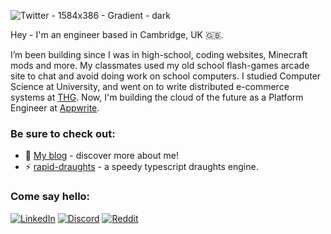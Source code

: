 ![Twitter - 1584x386 - Gradient - dark](https://github.com/eldadfux/eldadfux/assets/1297371/ea956b7b-0628-48ad-81a4-b8510f2b939c)

Hey - I'm an engineer based in Cambridge, UK 🇬🇧.

I’m been building since I was in high-school, coding websites, Minecraft mods and more. My classmates used my old school flash-games arcade site to chat and avoid doing work on school computers. I studied Computer Science at University, and went on to write distributed e-commerce systems at [THG](https://www.thg.com/). Now, I'm building the cloud of the future as a Platform Engineer at [Appwrite](https://appwrite.io).

### Be sure to check out:
- 💬 [My blog](https://loks0n.dev) - discover more about me!
- ⚡ [rapid-draughts](https://github.com/loks0n/rapid-draughts) - a speedy typescript draughts engine.

### Come say hello:
[![LinkedIn](https://img.shields.io/badge/linkedin-%230077B5.svg?style=for-the-badge&logo=linkedin&logoColor=white)](https://linkedin.com/in/lukebsilver)
[![Discord](https://img.shields.io/badge/Discord-%235865F2.svg?style=for-the-badge&logo=discord&logoColor=white)](https://discord.com/users/185460546336718859)
[![Reddit](https://img.shields.io/badge/Reddit-FF4500?style=for-the-badge&logo=reddit&logoColor=white)](https://www.reddit.com/user/lukebsilver)
